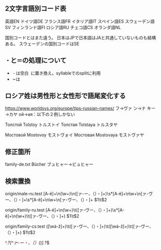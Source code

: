 ## 2文字言語別コード表
英語EN
ドイツ語DE
フランス語FR
イタリア語IT
スペイン語ES
スウェーデン語SV
フィンランド語FI
ロシア語RU
チェコ語CS
オランダ語NL


国別コードとはまた違う。
日本はJPで日本語はJAと共通していないものも結構ある。
スウェーデンの国別コードはSE


## `・`と`＝`の処理について
* `・`は空白` `に置き換え。syllableでのsplitに利用
* `＝`は


## ロシア姓は男性形と女性形で語尾変化する
https://www.worldsys.org/europe/tips-russian-names/
フ→ヴァ
ン→ナ
キー→カヤ
ой→ая：以下の２例しかない

Толстой
Tolstoy	トルストイ
Толстая
Tolstaya	トルスタヤ

Мостовой
Mostovoy	モストヴォイ
Мостовая
Mostovaya	モストヴァヤ

## 修正箇所
family-de.txt
Bücher	ブュヒャー→ビュヒャー


## 検索置換
origin/male-ru.test
[А-ё]+\n(\w+)\n([ァ-ー、（）・]+)\s*[А-ё]+\n\w+\n[ァ-ヴー、（）・]+\s*[А-ё]+\n\w+\n[ァ-ヴー、（）・]+
$1\t$2

origin/family-ru.test
[А-ё]+\n(\w+)\t([ァ-ヴー、（）・]+)\s*[А-ё]+\n(\w+)\t([ァ-ヴー、（）・]+)
$1\t$2

origin/family-cs.test
([\wá-ž]+)\t([ァ-ヴー、（）・]+)\t([\wá-ž]+)\t([ァ-ヴー、（）・]+)
$1\t$2


^.*?[^ァ-ー・、（）()].*?$
